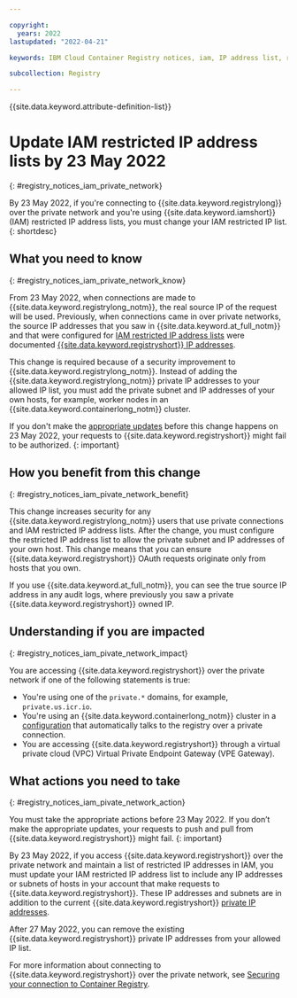 ```yaml
---

copyright:
  years: 2022
lastupdated: "2022-04-21"

keywords: IBM Cloud Container Registry notices, iam, IP address list, restricted IP address, change, private network, change, impact, actions, know

subcollection: Registry

---
```


{{site.data.keyword.attribute-definition-list}}

# Update IAM restricted IP address lists by 23 May 2022
{: #registry_notices_iam_private_network}

By 23 May 2022, if you're connecting to {{site.data.keyword.registrylong}} over the private network and you're using {{site.data.keyword.iamshort}} (IAM) restricted IP address lists, you must change your IAM restricted IP list.
{: shortdesc}

## What you need to know
{: #registry_notices_iam_private_network_know}

From 23 May 2022, when connections are made to {{site.data.keyword.registrylong_notm}}, the real source IP of the request will be used. Previously, when connections came in over private networks, the source IP addresses that you saw in {{site.data.keyword.at_full_notm}} and that were configured for [IAM restricted IP address lists](/docs/account?topic=account-ips) were documented [{{site.data.keyword.registryshort}} IP addresses](/docs/containers?topic=containers-firewall#firewall_private_container_registry).

This change is required because of a security improvement to {{site.data.keyword.registrylong_notm}}. Instead of adding the {{site.data.keyword.registrylong_notm}} private IP addresses to your allowed IP list, you must add the private subnet and IP addresses of your own hosts, for example, worker nodes in an {{site.data.keyword.containerlong_notm}} cluster.

If you don't make the [appropriate updates](#registry_notices_iam_pivate_network_action) before this change happens on 23 May 2022, your requests to {{site.data.keyword.registryshort}} might fail to be authorized.
{: important}

## How you benefit from this change
{: #registry_notices_iam_pivate_network_benefit}

This change increases security for any {{site.data.keyword.registrylong_notm}} users that use private connections and IAM restricted IP address lists. After the change, you must configure the restricted IP address list to allow the private subnet and IP addresses of your own host. This change means that you can ensure {{site.data.keyword.registryshort}} OAuth requests originate only from hosts that you own.

If you use {{site.data.keyword.at_full_notm}}, you can see the true source IP address in any audit logs, where previously you saw a private {{site.data.keyword.registryshort}} owned IP.

## Understanding if you are impacted
{: #registry_notices_iam_pivate_network_impact}

You are accessing {{site.data.keyword.registryshort}} over the private network if one of the following statements is true:

- You're using one of the `private.*` domains, for example, `private.us.icr.io`.
- You're using an {{site.data.keyword.containerlong_notm}} cluster in a [configuration](/docs/containers?topic=containers-registry#cluster_registry_auth_private) that automatically talks to the registry over a private connection.
- You are accessing {{site.data.keyword.registryshort}} through a virtual private cloud (VPC) Virtual Private Endpoint Gateway (VPE Gateway).

## What actions you need to take
{: #registry_notices_iam_pivate_network_action}

You must take the appropriate actions before 23 May 2022. If you don’t make the appropriate updates, your requests to push and pull from {{site.data.keyword.registryshort}} might fail.
{: important}

By 23 May 2022, if you access {{site.data.keyword.registryshort}} over the private network and maintain a list of restricted IP addresses in IAM, you must update your IAM restricted IP address list to include any IP addresses or subnets of hosts in your account that make requests to {{site.data.keyword.registryshort}}. These IP addresses and subnets are in addition to the current {{site.data.keyword.registryshort}} [private IP addresses](/docs/containers?topic=containers-firewall#firewall_private_container_registry). 

After 27 May 2022, you can remove the existing {{site.data.keyword.registryshort}} private IP addresses from your allowed IP list.

For more information about connecting to {{site.data.keyword.registryshort}} over the private network, see [Securing your connection to Container Registry](/docs/Registry?topic=Registry-registry_private).


